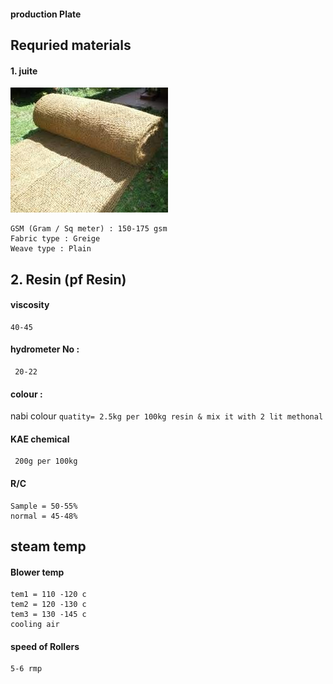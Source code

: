 #### production Plate

## Requried materials
#### 1. juite

![preview](./jute.jpg)

    GSM (Gram / Sq meter) : 150-175 gsm
    Fabric type : Greige
    Weave type : Plain
    
## 2. Resin (pf Resin)

#### viscosity 
    40-45
#### hydrometer No :
     20-22

#### colour : 
nabi colour ```quatity= 2.5kg per 100kg resin & mix it with 2 lit methonal ```

#### KAE chemical 
     200g per 100kg

#### R/C 
    Sample = 50-55%
    normal = 45-48%


## steam temp

#### Blower temp
    tem1 = 110 -120 c
    tem2 = 120 -130 c
    tem3 = 130 -145 c
    cooling air 

#### speed of Rollers
    5-6 rmp

